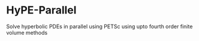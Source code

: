 # HyPE-Parallel
Solve hyperbolic PDEs in parallel using PETSc using upto fourth order finite volume methods

